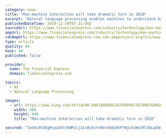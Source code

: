 ```yaml
---
category: news
title: "Man-machine interaction will take dramatic turn in 2020"
excerpt: "Natural language processing enables machines to understand human language, extract specific terminologies with context, identify sentiments (positive /negative) and automate translation from one language to another ... so as to minimise our carbon footprints. The man-machine interplay will progressively have a stronger influence on design."
publishedDateTime: 2019-12-30T07:31:00Z
sourceUrl: https://www.financialexpress.com/industry/technology/man-machine-interaction-will-take-dramatic-turn-in-2020/1806995/
ampUrl: https://www.financialexpress.com/industry/technology/man-machine-interaction-will-take-dramatic-turn-in-2020/1806995/lite/
cdnAmpUrl: https://www-financialexpress-com.cdn.ampproject.org/c/s/www.financialexpress.com/industry/technology/man-machine-interaction-will-take-dramatic-turn-in-2020/1806995/lite/
type: article
quality: 44
heat: 44
published: false

provider:
  name: The Financial Express
  domain: financialexpress.com

topics:
  - AI
  - Natural Language Processing

images:
  - url: https://www.bing.com/th?id=ON.D001A9EDBECA1FA8D96116700D35466A
    width: 660
    height: 440
    title: "Man-machine interaction will take dramatic turn in 2020"

secured: "Im4dc9CAEgM/paUbTz6WMiCj3icBj6zYvHUrbkWjH3P7WjwTaWe3Rl4bLq5WqEMtEBu3oS2GgL9AG8EZy6B2saxs2BQkh1SQDuZib/SXf44f4UnY5Oz5A3I42EJ+r3OYC9NirbcY4t2lgsYWMhPQtToCllkJKwMJKDxLncm/14B0qt7nDFH9M8bEfcaeY5L3xFeRUVdrY0ocwOpri3CLqXL//IhtVPmM106iSEalnqkNbNZNuPRo95hH6N+k//hFwJZUl+W00HYPa2WajnlgWQ==;07yN/7dRDGBvodNOE0bkAQ=="
---
```


